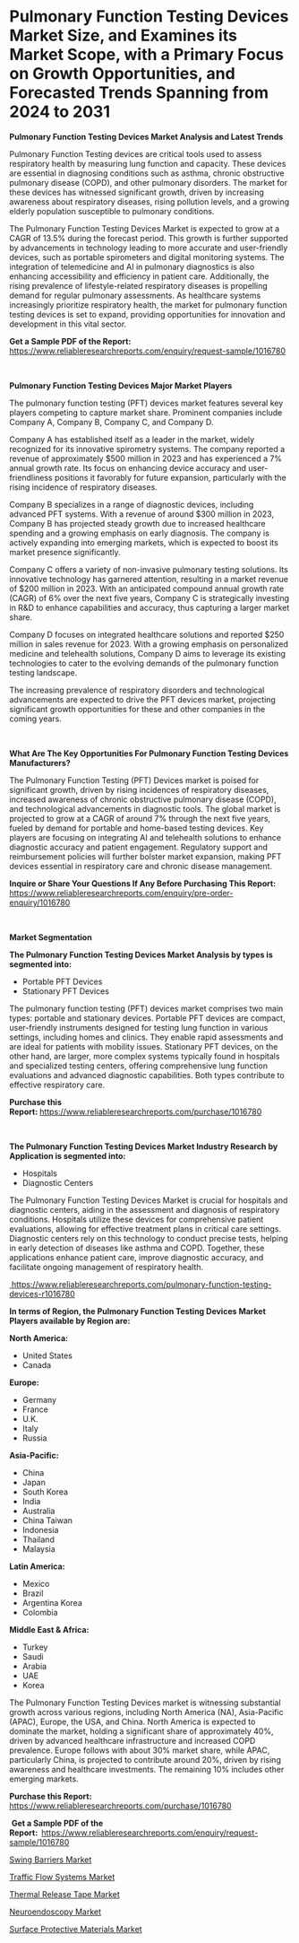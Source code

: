 <p><h1>Pulmonary Function Testing Devices Market Size, and Examines its Market Scope, with a Primary Focus on Growth Opportunities, and Forecasted Trends Spanning from 2024 to 2031</h1></p><p><strong>Pulmonary Function Testing Devices Market Analysis and Latest Trends</strong></p>
<p><p>Pulmonary Function Testing devices are critical tools used to assess respiratory health by measuring lung function and capacity. These devices are essential in diagnosing conditions such as asthma, chronic obstructive pulmonary disease (COPD), and other pulmonary disorders. The market for these devices has witnessed significant growth, driven by increasing awareness about respiratory diseases, rising pollution levels, and a growing elderly population susceptible to pulmonary conditions.</p><p>The Pulmonary Function Testing Devices Market is expected to grow at a CAGR of 13.5% during the forecast period. This growth is further supported by advancements in technology leading to more accurate and user-friendly devices, such as portable spirometers and digital monitoring systems. The integration of telemedicine and AI in pulmonary diagnostics is also enhancing accessibility and efficiency in patient care. Additionally, the rising prevalence of lifestyle-related respiratory diseases is propelling demand for regular pulmonary assessments. As healthcare systems increasingly prioritize respiratory health, the market for pulmonary function testing devices is set to expand, providing opportunities for innovation and development in this vital sector.</p></p>
<p><strong>Get a Sample PDF of the Report:&nbsp;</strong> <a href="https://www.reliableresearchreports.com/enquiry/request-sample/1016780">https://www.reliableresearchreports.com/enquiry/request-sample/1016780</a></p>
<p>&nbsp;</p>
<p><strong>Pulmonary Function Testing Devices Major Market Players</strong></p>
<p><p>The pulmonary function testing (PFT) devices market features several key players competing to capture market share. Prominent companies include Company A, Company B, Company C, and Company D. </p><p>Company A has established itself as a leader in the market, widely recognized for its innovative spirometry systems. The company reported a revenue of approximately $500 million in 2023 and has experienced a 7% annual growth rate. Its focus on enhancing device accuracy and user-friendliness positions it favorably for future expansion, particularly with the rising incidence of respiratory diseases.</p><p>Company B specializes in a range of diagnostic devices, including advanced PFT systems. With a revenue of around $300 million in 2023, Company B has projected steady growth due to increased healthcare spending and a growing emphasis on early diagnosis. The company is actively expanding into emerging markets, which is expected to boost its market presence significantly.</p><p>Company C offers a variety of non-invasive pulmonary testing solutions. Its innovative technology has garnered attention, resulting in a market revenue of $200 million in 2023. With an anticipated compound annual growth rate (CAGR) of 6% over the next five years, Company C is strategically investing in R&D to enhance capabilities and accuracy, thus capturing a larger market share.</p><p>Company D focuses on integrated healthcare solutions and reported $250 million in sales revenue for 2023. With a growing emphasis on personalized medicine and telehealth solutions, Company D aims to leverage its existing technologies to cater to the evolving demands of the pulmonary function testing landscape.</p><p>The increasing prevalence of respiratory disorders and technological advancements are expected to drive the PFT devices market, projecting significant growth opportunities for these and other companies in the coming years.</p></p>
<p>&nbsp;</p>
<p><strong>What Are The Key Opportunities For Pulmonary Function Testing Devices Manufacturers?</strong></p>
<p><p>The Pulmonary Function Testing (PFT) Devices market is poised for significant growth, driven by rising incidences of respiratory diseases, increased awareness of chronic obstructive pulmonary disease (COPD), and technological advancements in diagnostic tools. The global market is projected to grow at a CAGR of around 7% through the next five years, fueled by demand for portable and home-based testing devices. Key players are focusing on integrating AI and telehealth solutions to enhance diagnostic accuracy and patient engagement. Regulatory support and reimbursement policies will further bolster market expansion, making PFT devices essential in respiratory care and chronic disease management.</p></p>
<p><strong>Inquire or Share Your Questions If Any Before Purchasing This Report:</strong> <a href="https://www.reliableresearchreports.com/enquiry/pre-order-enquiry/1016780">https://www.reliableresearchreports.com/enquiry/pre-order-enquiry/1016780</a></p>
<p>&nbsp;</p>
<p><strong>Market Segmentation</strong></p>
<p><strong>The Pulmonary Function Testing Devices Market Analysis by types is segmented into:</strong></p>
<p><ul><li>Portable PFT Devices</li><li>Stationary PFT Devices</li></ul></p>
<p><p>The pulmonary function testing (PFT) devices market comprises two main types: portable and stationary devices. Portable PFT devices are compact, user-friendly instruments designed for testing lung function in various settings, including homes and clinics. They enable rapid assessments and are ideal for patients with mobility issues. Stationary PFT devices, on the other hand, are larger, more complex systems typically found in hospitals and specialized testing centers, offering comprehensive lung function evaluations and advanced diagnostic capabilities. Both types contribute to effective respiratory care.</p></p>
<p><strong>Purchase this Report:&nbsp;</strong><a href="https://www.reliableresearchreports.com/purchase/1016780">https://www.reliableresearchreports.com/purchase/1016780</a></p>
<p>&nbsp;</p>
<p><strong>The Pulmonary Function Testing Devices Market Industry Research by Application is segmented into:</strong></p>
<p><ul><li>Hospitals</li><li>Diagnostic Centers</li></ul></p>
<p><p>The Pulmonary Function Testing Devices Market is crucial for hospitals and diagnostic centers, aiding in the assessment and diagnosis of respiratory conditions. Hospitals utilize these devices for comprehensive patient evaluations, allowing for effective treatment plans in critical care settings. Diagnostic centers rely on this technology to conduct precise tests, helping in early detection of diseases like asthma and COPD. Together, these applications enhance patient care, improve diagnostic accuracy, and facilitate ongoing management of respiratory health.</p></p>
<p><a href="https://www.reliableresearchreports.com/pulmonary-function-testing-devices-r1016780">&nbsp;https://www.reliableresearchreports.com/pulmonary-function-testing-devices-r1016780</a></p>
<p><strong>In terms of Region, the Pulmonary Function Testing Devices Market Players available by Region are:</strong></p>
<p>
    <p> <strong> North America: </strong>
        <ul>
            <li>United States</li>
            <li>Canada</li>
        </ul>
        </p> 
    <p> <strong> Europe: </strong>
        <ul>
            <li>Germany</li>
            <li>France</li>
            <li>U.K.</li>
            <li>Italy</li>
            <li>Russia</li>
        </ul>
        </p> 
    <p> <strong> Asia-Pacific: </strong>
        <ul>
            <li>China</li>
            <li>Japan</li>
            <li>South Korea</li>
            <li>India</li>
            <li>Australia</li>
            <li>China Taiwan</li>
            <li>Indonesia</li>
            <li>Thailand</li>
            <li>Malaysia</li>
        </ul>
        </p> 
    <p> <strong> Latin America: </strong>
        <ul>
            <li>Mexico</li>
            <li>Brazil</li>
            <li>Argentina Korea</li>
            <li>Colombia</li>
        </ul>
        </p> 
    <p> <strong> Middle East & Africa: </strong>
        <ul>
            <li>Turkey</li>
            <li>Saudi</li>
            <li>Arabia</li>
            <li>UAE</li>
            <li>Korea</li>
        </ul>
    </p>
    </p>
<p><p>The Pulmonary Function Testing Devices market is witnessing substantial growth across various regions, including North America (NA), Asia-Pacific (APAC), Europe, the USA, and China. North America is expected to dominate the market, holding a significant share of approximately 40%, driven by advanced healthcare infrastructure and increased COPD prevalence. Europe follows with about 30% market share, while APAC, particularly China, is projected to contribute around 20%, driven by rising awareness and healthcare investments. The remaining 10% includes other emerging markets.</p></p>
<p><strong>Purchase this Report: </strong><a href="https://www.reliableresearchreports.com/purchase/1016780">https://www.reliableresearchreports.com/purchase/1016780</a></p>
<p>&nbsp;<strong>Get a Sample PDF of the Report:&nbsp;&nbsp;</strong><a href="https://www.reliableresearchreports.com/enquiry/request-sample/1016780">https://www.reliableresearchreports.com/enquiry/request-sample/1016780</a></p>
<p><strong></strong></p>
<p><p><a href="https://medium.com/@kathleenjacksond658/swing-barriers-market-size-growth-and-industry-analysis-by-market-segmentation-and-regional-22079bf33ce9">Swing Barriers Market</a></p><p><a href="https://medium.com/@vaniquavaughn8/this-report-on-traffic-flow-systems-market-is-a-comprehensive-analysis-of-market-shares-53846baf4bbe">Traffic Flow Systems Market</a></p><p><a href="https://www.linkedin.com/pulse/market-dynamics-future-trends-global-thermal-release-tape-sector-grpsc?trackingId=9z9fJnvrTqemrtJdoY3GYA%3D%3D">Thermal Release Tape Market</a></p><p><a href="https://github.com/HobertDavis43/Market-Research-Report-List-1/blob/main/neuroendoscopy-market.md">Neuroendoscopy Market</a></p><p><a href="https://www.linkedin.com/pulse/surface-protective-materials-market-segmentation-geographical-cq4uc?trackingId=KWnRaQNVTk6YYUFQpux0PA%3D%3D">Surface Protective Materials Market</a></p></p>